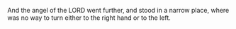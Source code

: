 And the angel of the LORD went further, and stood in a narrow place, where was no way to turn either to the right hand or to the left.
